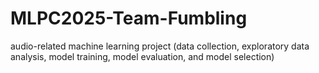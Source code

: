 # MLPC2025-Team-Fumbling
audio-related machine learning project (data collection, exploratory data analysis, model training, model evaluation, and model selection)

